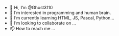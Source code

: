 - 👋 Hi, I’m @Ghost3110
- 👀 I’m interested in programming and human brain.
- 🌱 I’m currently learning HTML, JS, Pascal, Python...
- 💞️ I’m looking to collaborate on ...
- 📫 How to reach me ...

<!---
Ghost3110/Ghost3110 is a ✨ special ✨ repository because its `README.md` (this file) appears on your GitHub profile.
You can click the Preview link to take a look at your changes.
--->
